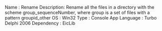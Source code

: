 Name       : Rename
Description: Rename all the files in a directory with the scheme group_sequenceNumber, where group is a set of files with a pattern groupid_other
OS         : Win32
Type       : Console App
Language   : Turbo Delphi 2006
Dependency : EicLib